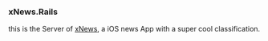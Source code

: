 ### xNews.Rails

this is the Server of [xNews](http://xnews.minghe.me), a iOS news App with a super cool classification. 
